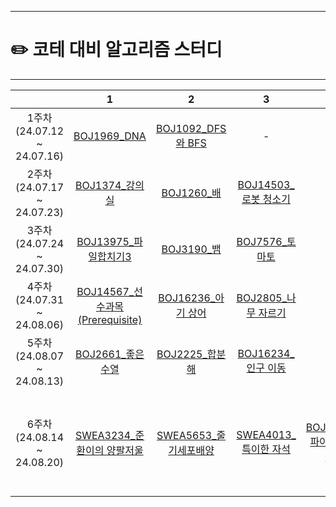 ------

# ✏️ **코테 대비 알고리즘 스터디**

------
|                          |                                 **1**                                 |                          **2**                           |                          **3**                           |                                                      **4**                                                       |                                                    **5**                                                    |                                                    **6**                                                    |
|:------------------------:|:---------------------------------------------------------------------:|:--------------------------------------------------------:|:--------------------------------------------------------:|:----------------------------------------------------------------------------------------------------------------:|:-----------------------------------------------------------------------------------------------------------:|:-----------------------------------------------------------------------------------------------------------:|
| 1주차(24.07.12 ~ 24.07.16) |          [BOJ1969_DNA](https://www.acmicpc.net/problem/1969)          | [BOJ1092_DFS와 BFS](https://www.acmicpc.net/problem/1260) |                            -                             |                                                        -                                                         |                                                      -                                                      |                                                      -                                                      |
| 2주차(24.07.17 ~ 24.07.23) |          [BOJ1374_강의실](https://www.acmicpc.net/problem/1374)          |    [BOJ1260_배](https://www.acmicpc.net/problem/1092)     | [BOJ14503_로봇 청소기](https://www.acmicpc.net/problem/14503) |                                                        -                                                         |                                                      -                                                      |                                                      -                                                      |
| 3주차(24.07.24 ~ 24.07.30) |       [BOJ13975_파일합치기3](https://www.acmicpc.net/problem/13975)        |    [BOJ3190_뱀](https://www.acmicpc.net/problem/3190)     |   [BOJ7576_토마토](https://www.acmicpc.net/problem/7576)    |                                                        -                                                         |                                                      -                                                      |                                                      -                                                      |
| 4주차(24.07.31 ~ 24.08.06) | [BOJ14567_선수과목 (Prerequisite)](https://www.acmicpc.net/problem/14567) | [BOJ16236_아기 상어](https://www.acmicpc.net/problem/16236)  |  [BOJ2805_나무 자르기](https://www.acmicpc.net/problem/2805)  |                                                        -                                                         |                                                      -                                                      |                                                      -                                                      |
| 5주차(24.08.07 ~ 24.08.13) |         [BOJ2661_좋은수열](https://www.acmicpc.net/problem/2661)          |   [BOJ2225_합분해](https://www.acmicpc.net/problem/2225)    | [BOJ16234_인구 이동](https://www.acmicpc.net/problem/16234)  |                                                        -                                                         |                                                      -                                                      |                                                      -                                                      |
| 6주차(24.08.14 ~ 24.08.20) |         [SWEA3234_준환이의 양팔저울](https://swexpertacademy.com/main/code/problem/problemDetail.do?contestProbId=AWAe7XSKfUUDFAUw)         | [SWEA5653_줄기세포배양](https://swexpertacademy.com/main/code/problem/problemDetail.do?contestProbId=AWXRJ8EKe48DFAUo)  | [SWEA4013_특이한 자석](https://swexpertacademy.com/main/code/problem/problemDetail.do?contestProbId=AWIeV9sKkcoDFAVH) | [BOJ17070_파이프 옮기기 1](https://www.acmicpc.net/problem/17070) | [CT_마법의숲 탐색](https://www.codetree.ai/training-field/frequent-problems/problems/magical-forest-exploration/description?page=1&pageSize=5) | [BOJ1726_로봇](https://www.acmicpc.net/problem/1726) |
